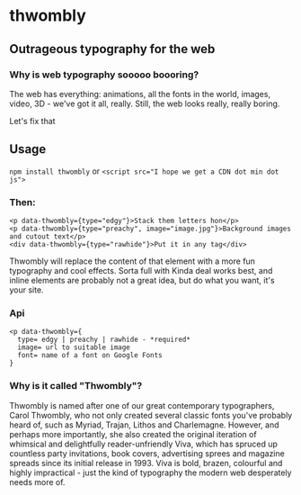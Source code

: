 # thwombly
## Outrageous typography for the web

### Why is web typography sooooo boooring?

The web has everything: animations, all the fonts in the world, images, video, 3D - we've got it all, really.
Still, the web looks really, really boring.

Let's fix that

## Usage
`npm install thwombly`
or 
`<script src="I hope we get a CDN dot min dot js">`

### Then:
```
<p data-thwombly={type="edgy"}>Stack them letters hon</p>
<p data-thwombly={type="preachy", image="image.jpg"}>Background images and cutout text</p>
<div data-thwombly={type="rawhide"}>Put it in any tag</div>
```
Thwombly will replace the content of that element with a more fun typography and cool effects. Sorta full with Kinda deal works best, and inline elements are probably not a great idea, but do what you want, it's your site.

### Api
```
<p data-thwombly={
  type= edgy | preachy | rawhide - *required*
  image= url to suitable image
  font= name of a font on Google Fonts
}
```

### Why is it called "Thwombly"?
Thwombly is named after one of our great contemporary typographers, Carol Thwombly, who not only created several classic fonts you've probably heard of, such as Myriad, Trajan, Lithos and Charlemagne. However, and perhaps more importantly, she also created the original iteration of whimsical and delightfully reader-unfriendly Viva, which has spruced up countless party invitations, book covers, advertising sprees and magazine spreads since its initial release in 1993. Viva is bold, brazen, colourful and highly impractical - just the kind of typography the modern web desperately needs more of.
